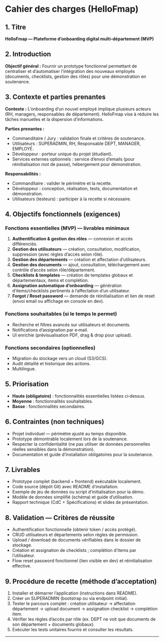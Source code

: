 # Cahier des charges (HelloFmap)

## 1. Titre
**HelloFmap — Plateforme d’onboarding digital multi‑département (MVP)**

## 2. Introduction
**Objectif général :** Fournir un prototype fonctionnel permettant de centraliser et d’automatiser l’intégration des nouveaux employés (documents, checklists, gestion des rôles) pour une démonstration en soutenance.

## 3. Contexte et parties prenantes
**Contexte :** L’onboarding d’un nouvel employé implique plusieurs acteurs (RH, managers, responsables de département). HelloFmap vise à réduire les tâches manuelles et la dispersion d’informations.

**Parties prenantes :**
- Commanditaire / Jury : validation finale et critères de soutenance.
- Utilisateurs : SUPERADMIN, RH, Responsable DEPT, MANAGER, EMPLOYÉ.
- Développeur : porteur unique du projet (étudiant).
- Services externes optionnels : service d’envoi d’emails (pour réinitialisation mot de passe), hébergement pour démonstration.

**Responsabilités :**
- Commanditaire : valider le périmètre et la recette.
- Développeur : conception, réalisation, tests, documentation et démonstration.
- Utilisateurs (testeurs) : participer à la recette si nécessaire.

## 4. Objectifs fonctionnels (exigences)
### Fonctions essentielles (MVP) — livrables minimaux
1. **Authentification & gestion des rôles** — connexion et accès différenciés.
2. **Gestion des utilisateurs** — création, consultation, modification, suppression (avec règles d’accès selon rôle).
3. **Gestion des départements** — création et affectation d’utilisateurs.
4. **Gestion des documents** — ajout, consultation, téléchargement avec contrôle d’accès selon rôle/département.
5. **Checklists & templates** — création de templates globaux et départementaux, items et complétion.
6. **Assignation automatique d’onboarding** — génération d’items/checklists pertinents à l’affectation d’un utilisateur.
7. **Forgot / Reset password** — demande de réinitialisation et lien de reset (envoi email ou affichage en console en dev).

### Fonctions souhaitables (si le temps le permet)
- Recherche et filtres avancés sur utilisateurs et documents.
- Notifications d’assignation par e‑mail.
- UI enrichie (prévisualisation PDF, drag & drop pour upload).

### Fonctions secondaires (optionnelles)
- Migration du stockage vers un cloud (S3/GCS).
- Audit détaillé et historique des actions.
- Multilingue.

## 5. Priorisation
- **Haute (obligatoire)** : fonctionnalités essentielles listées ci‑dessus.
- **Moyenne** : fonctionnalités souhaitables.
- **Basse** : fonctionnalités secondaires.

## 6. Contraintes (non techniques)
- Projet individuel — périmètre ajusté au temps disponible.
- Prototype démontrable localement lors de la soutenance.
- Respecter la confidentialité (ne pas utiliser de données personnelles réelles sensibles dans la démonstration).
- Documentation et guide d’installation obligatoires pour la soutenance.

## 7. Livrables
- Prototype complet (backend + frontend) exécutable localement.
- Code source (dépôt Git) avec README d’installation.
- Exemple de jeu de données ou script d’initialisation pour la démo.
- Modèle de données simplifié (schéma) et guide d’utilisation.
- Rapport technique (CdC + Spécifications) et slides de présentation.

## 8. Validation — Critères de réussite
- Authentification fonctionnelle (obtenir token / accès protégé).
- CRUD utilisateurs et départements selon règles de permission.
- Upload / download de documents vérifiables dans le dossier de stockage.
- Création et assignation de checklists ; complétion d’items par l’utilisateur.
- Flow reset password fonctionnel (lien visible en dev) et réinitialisation effective.

## 9. Procédure de recette (méthode d’acceptation)
1. Installer et démarrer l’application (instructions dans README).
2. Créer un SUPERADMIN (bootstrap ou via endpoint initial).
3. Tester le parcours complet : création utilisateur → affectation département → upload document → assignation checklist → complétion item.
4. Vérifier les règles d’accès par rôle (ex. DEPT ne voit que documents de son département + documents globaux).
5. Exécuter les tests unitaires fournis et consulter les résultats.

---